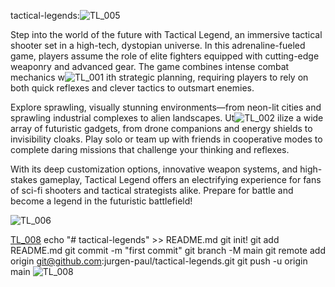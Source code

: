 tactical-legends:![TL_005](https://github.com/user-attachments/assets/6d4cb1e4-d3e1-47ec-abba-9fac2d105e26)

Step into the world of the future with Tactical Legend, an immersive tactical shooter set in a high-tech, dystopian universe. In this adrenaline-fueled game, players assume the role of elite fighters equipped with cutting-edge weaponry and advanced gear. The game combines intense combat mechanics w![TL_001](https://github.com/user-attachments/assets/146e0bdf-083b-4db6-8904-7d94eb51e705)
ith strategic planning, requiring players to rely on both quick reflexes and clever tactics to outsmart enemies.

Explore sprawling, visually stunning environments—from neon-lit cities and sprawling industrial complexes to alien landscapes. Ut![TL_002](https://github.com/user-attachments/assets/4d5d550b-a127-42d8-aa7f-16e5b9cc4171)
ilize a wide array of futuristic gadgets, from drone companions and energy shields to invisibility cloaks. Play solo or team up with friends in cooperative modes to complete daring missions that challenge your thinking and reflexes.

With its deep customization options, innovative weapon systems, and high-stakes gameplay, Tactical Legend offers an electrifying experience for fans of sci-fi shooters and tactical strategists alike. Prepare for battle and become a legend in the futuristic battlefield!

![TL_006](https://github.com/user-attachments/assets/7d7d56e6-570e-4f3a-84dc-c6b8c61773ae)

[TL_008](https://github.com/user-attachments/assets/07d3dd0e-2bea-466b-b384-0a0d5fc1ba7f)
echo "# tactical-legends" >> README.md
git init!
git add README.md
git commit -m "first commit"
git branch -M main
git remote add origin git@github.com:jurgen-paul/tactical-legends.git
git push -u origin main 
![TL_008](https://github.com/user-attachments/assets/15c00501-bdc6-4d23-bc69-577e1765a888)
